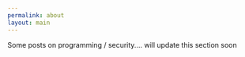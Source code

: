 ```yaml
---
permalink: about
layout: main
---
```


<div class="row">
  <div class="col-md-6">
    <p> Some posts on programming / security.... will update this section soon</p>
  </div>
</div>

